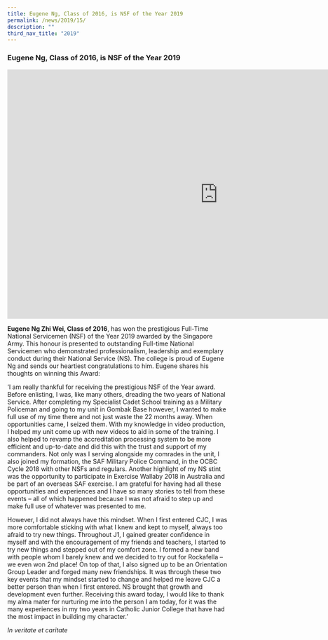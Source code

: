 ```yaml
---
title: Eugene Ng, Class of 2016, is NSF of the Year 2019
permalink: /news/2019/15/
description: ""
third_nav_title: "2019"
---
```

### **Eugene Ng, Class of 2016, is NSF of the Year 2019**

<iframe allowfullscreen="true" height="569" width="960" frameborder="0" src="https://docs.google.com/presentation/d/e/2PACX-1vT-pvE8kFWo_qtYyQTA9lLS0vToYC0SiRyD-PNItn9Wf1hPRSynjfi-0uNcothiZh2QtPmv401xlqrZ/embed?start=false&amp;loop=false&amp;delayms=3000"></iframe>

**Eugene Ng Zhi Wei, Class of 2016**, has won the prestigious Full-Time National Servicemen (NSF) of the Year 2019 awarded by the Singapore Army. This honour is presented to outstanding Full-time National Servicemen who demonstrated professionalism, leadership and exemplary conduct during their National Service (NS). The college is proud of Eugene Ng and sends our heartiest congratulations to him. Eugene shares his thoughts on winning this Award:

‘I am really thankful for receiving the prestigious NSF of the Year award. Before enlisting, I was, like many others, dreading the two years of National Service. After completing my Specialist Cadet School training as a Military Policeman and going to my unit in Gombak Base however, I wanted to make full use of my time there and not just waste the 22 months away. When opportunities came, I seized them. With my knowledge in video production, I helped my unit come up with new videos to aid in some of the training. I also helped to revamp the accreditation processing system to be more efficient and up-to-date and did this with the trust and support of my commanders. Not only was I serving alongside my comrades in the unit, I also joined my formation, the SAF Military Police Command, in the OCBC Cycle 2018 with other NSFs and regulars. Another highlight of my NS stint was the opportunity to participate in Exercise Wallaby 2018 in Australia and be part of an overseas SAF exercise. I am grateful for having had all these opportunities and experiences and I have so many stories to tell from these events – all of which happened because I was not afraid to step up and make full use of whatever was presented to me.

However, I did not always have this mindset. When I first entered CJC, I was more comfortable sticking with what I knew and kept to myself, always too afraid to try new things. Throughout J1, I gained greater confidence in myself and with the encouragement of my friends and teachers, I started to try new things and stepped out of my comfort zone. I formed a new band with people whom I barely knew and we decided to try out for Rockafella – we even won 2nd place! On top of that, I also signed up to be an Orientation Group Leader and forged many new friendships. It was through these two key events that my mindset started to change and helped me leave CJC a better person than when I first entered. NS brought that growth and development even further. Receiving this award today, I would like to thank my alma mater for nurturing me into the person I am today, for it was the many experiences in my two years in Catholic Junior College that have had the most impact in building my character.’

_In veritate et caritate_